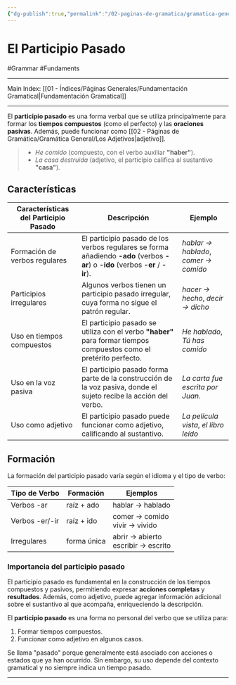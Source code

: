```yaml
---
{"dg-publish":true,"permalink":"/02-paginas-de-gramatica/gramatica-general/el-participio-pasado/"}
---
```


# El Participio Pasado
#Grammar #Fundaments 
___
Main Index: [[01 - Índices/Páginas Generales/Fundamentación Gramatical\|Fundamentación Gramatical]]
___
El **participio pasado** es una forma verbal que se utiliza principalmente para formar los **tiempos compuestos** (como el perfecto) y las **oraciones pasivas**. Además, puede funcionar como [[02 - Páginas de Gramática/Gramática General/Los Adjetivos\|adjetivo]].

>- _He comido_ (compuesto, con el verbo auxiliar **"haber"**).
>- _La casa destruida_ (adjetivo, el participio califica al sustantivo **"casa"**).

## Características
| Características del Participio Pasado | Descripción                                                                                                                      | Ejemplo                               |
| ------------------------------------- | -------------------------------------------------------------------------------------------------------------------------------- | ------------------------------------- |
| Formación de verbos regulares         | El participio pasado de los verbos regulares se forma añadiendo **-ado** (verbos **-ar**) o **-ido** (verbos **-er** / **-ir**). | _hablar → hablado_, _comer → comido_  |
| Participios irregulares               | Algunos verbos tienen un participio pasado irregular, cuya forma no sigue el patrón regular.                                     | _hacer → hecho_, _decir → dicho_      |
| Uso en tiempos compuestos             | El participio pasado se utiliza con el verbo **"haber"** para formar tiempos compuestos como el pretérito perfecto.              | _He hablado_, _Tú has comido_         |
| Uso en la voz pasiva                  | El participio pasado forma parte de la construcción de la voz pasiva, donde el sujeto recibe la acción del verbo.                | _La carta fue escrita por Juan._      |
| Uso como adjetivo                     | El participio pasado puede funcionar como adjetivo, calificando al sustantivo.                                                   | _La película vista_, _el libro leído_ |

## Formación
La formación del participio pasado varía según el idioma y el tipo de verbo:

| Tipo de Verbo  | Formación   | Ejemplos                                |
| -------------- | ----------- | --------------------------------------- |
| Verbos -ar     | raíz + ado  | hablar → hablado                        |
| Verbos -er/-ir | raíz + ido  | comer → comido  <br>vivir → vivido      |
| Irregulares    | forma única | abrir → abierto  <br>escribir → escrito |
### Importancia del participio pasado
El participio pasado es fundamental en la construcción de los tiempos compuestos y pasivos, permitiendo expresar **acciones completas** y **resultados**. Además, como adjetivo, puede agregar información adicional sobre el sustantivo al que acompaña, enriqueciendo la descripción.

El **participio pasado** es una forma no personal del verbo que se utiliza para:

1. Formar tiempos compuestos.
2. Funcionar como adjetivo en algunos casos.

Se llama "pasado" porque generalmente está asociado con acciones o estados que ya han ocurrido. Sin embargo, su uso depende del contexto gramatical y no siempre indica un tiempo pasado.


___
